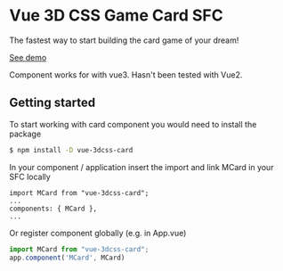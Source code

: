# Vue 3D CSS Game Card SFC

The fastest way to start building the card game of your dream!

[See demo](https://maximstone.github.io/VueGameCard/)

Component works for with vue3. Hasn't been tested with Vue2.

## Getting started

To start working with card component you would need to install the package

```sh
$ npm install -D vue-3dcss-card
```

In your component / application insert the import and link MCard in your SFC locally

```vue
import MCard from "vue-3dcss-card";
...
components: { MCard },
...
```

Or register component globally (e.g. in App.vue) 
```js
import MCard from "vue-3dcss-card";
app.component('MCard', MCard)
```
